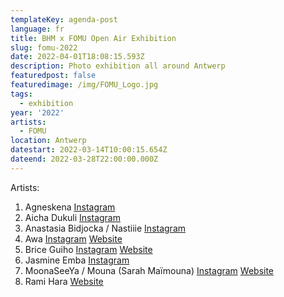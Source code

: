 ```yaml
---
templateKey: agenda-post
language: fr
title: BHM x FOMU Open Air Exhibition
slug: fomu-2022
date: 2022-04-01T18:08:15.593Z
description: Photo exhibition all around Antwerp
featuredpost: false
featuredimage: /img/FOMU_Logo.jpg
tags:
  - exhibition
year: '2022'
artists:
  - FOMU
location: Antwerp
datestart: 2022-03-14T10:00:15.654Z
dateend: 2022-03-28T22:00:00.000Z
---
```

Artists:
1. Agneskena
[Instagram](https://www.instagram.com/agneskena_visuals/ )
2. Aicha Dukuli
[Instagram](https://www.instagram.com/iyeeshaaaa/ )
3. Anastasia Bidjocka / Nastiiie
[Instagram](https://instagram.com/nastiiie )
4. Awa
[Instagram](https://www.instagram.com/aw.0aa/ )
[Website](https://awagaye.myportfolio.com/)
5. Brice Guiho
[Instagram](www.instagram.com/briceguiho )
[Website](www.briceguiho.com )
6. Jasmine Emba
[Instagram](https://instagram.com/stories.on.my.path?utm_medium=copy_link )
7. MoonaSeeYa / Mouna (Sarah Maïmouna)
[Instagram](https://www.instagram.com/kovu.bymoona/?utm_medium=copy_link  )
[Website](https://moonaseeya.tumblr.com )
8. Rami Hara
[Website](www.ramihara.com )
